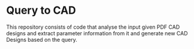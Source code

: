 # Query to CAD
 This repository consists of code that analyse the input given PDF CAD designs and extract parameter information from it and generate new CAD Designs based on the query.
